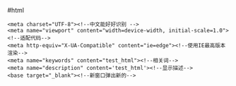 #html

    <meta charset="UTF-8"><!--中文能好好识别 -->
    <meta name="viewport" content="width=device-width, initial-scale=1.0"><!--适配代码-->
    <meta http-equiv="X-UA-Compatible" content="ie=edge"><!--使用IE最高版本渲染-->
    <meta name="keywords" content="test_html"><!--相关词-->
    <meta name="description" content='test_html'><!--显示描述-->
    <base target="_blank"><!--新窗口弹出新的-->